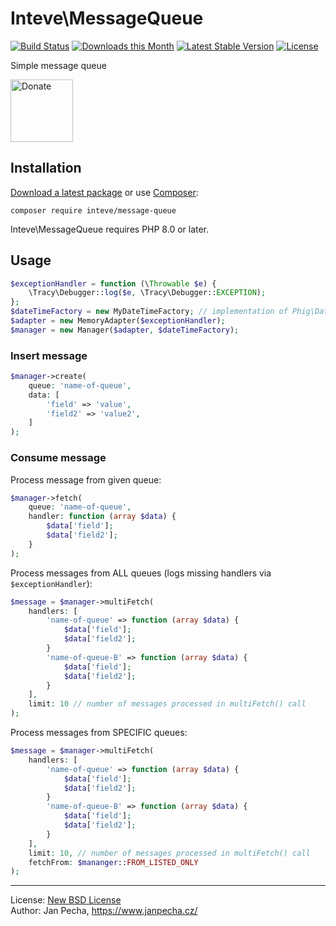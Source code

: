 # Inteve\MessageQueue

[![Build Status](https://github.com/inteve/message-queue/workflows/Build/badge.svg)](https://github.com/inteve/message-queue/actions)
[![Downloads this Month](https://img.shields.io/packagist/dm/inteve/message-queue.svg)](https://packagist.org/packages/inteve/message-queue)
[![Latest Stable Version](https://poser.pugx.org/inteve/message-queue/v/stable)](https://github.com/inteve/message-queue/releases)
[![License](https://img.shields.io/badge/license-New%20BSD-blue.svg)](https://github.com/inteve/message-queue/blob/master/license.md)

Simple message queue

<a href="https://www.janpecha.cz/donate/"><img src="https://buymecoffee.intm.org/img/donate-banner.v1.svg" alt="Donate" height="100"></a>


## Installation

[Download a latest package](https://github.com/inteve/message-queue/releases) or use [Composer](http://getcomposer.org/):

```
composer require inteve/message-queue
```

Inteve\MessageQueue requires PHP 8.0 or later.


## Usage

``` php
$exceptionHandler = function (\Throwable $e) {
	\Tracy\Debugger::log($e, \Tracy\Debugger::EXCEPTION);
};
$dateTimeFactory = new MyDateTimeFactory; // implementation of Phig\DateTimeFactory
$adapter = new MemoryAdapter($exceptionHandler);
$manager = new Manager($adapter, $dateTimeFactory);
```

### Insert message

``` php
$manager->create(
	queue: 'name-of-queue',
	data: [
		'field' => 'value',
		'field2' => 'value2',
	]
);
```


### Consume message

Process message from given queue:

``` php
$manager->fetch(
	queue: 'name-of-queue',
	handler: function (array $data) {
		$data['field'];
		$data['field2'];
	}
);
```

Process messages from ALL queues (logs missing handlers via `$exceptionHandler`):

``` php
$message = $manager->multiFetch(
	handlers: [
		'name-of-queue' => function (array $data) {
			$data['field'];
			$data['field2'];
		}
		'name-of-queue-B' => function (array $data) {
			$data['field'];
			$data['field2'];
		}
	],
	limit: 10 // number of messages processed in multiFetch() call
);
```

Process messages from SPECIFIC queues:

``` php
$message = $manager->multiFetch(
	handlers: [
		'name-of-queue' => function (array $data) {
			$data['field'];
			$data['field2'];
		}
		'name-of-queue-B' => function (array $data) {
			$data['field'];
			$data['field2'];
		}
	],
	limit: 10, // number of messages processed in multiFetch() call
	fetchFrom: $mananger::FROM_LISTED_ONLY
);
```


------------------------------

License: [New BSD License](license.md)
<br>Author: Jan Pecha, https://www.janpecha.cz/
